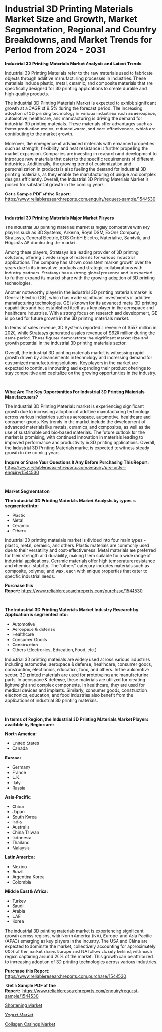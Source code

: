 <p><h1>Industrial 3D Printing Materials Market Size and Growth, Market Segmentation, Regional and Country Breakdowns, and Market Trends for Period from 2024 -  2031</h1></p><p><strong>Industrial 3D Printing Materials Market Analysis and Latest Trends</strong></p>
<p><p>Industrial 3D Printing Materials refer to the raw materials used to fabricate objects through additive manufacturing processes in industries. These materials include plastic, metal, ceramic, and composite materials that are specifically designed for 3D printing applications to create durable and high-quality products.</p><p>The Industrial 3D Printing Materials Market is expected to exhibit significant growth at a CAGR of 9.5% during the forecast period. The increasing adoption of 3D printing technology in various industries such as aerospace, automotive, healthcare, and manufacturing is driving the demand for industrial 3D printing materials. These materials offer advantages such as faster production cycles, reduced waste, and cost-effectiveness, which are contributing to the market growth.</p><p>Moreover, the emergence of advanced materials with enhanced properties such as strength, flexibility, and heat resistance is further propelling the market expansion. Companies are investing in research and development to introduce new materials that cater to the specific requirements of different industries. Additionally, the growing trend of customization and personalization in products is also fueling the demand for industrial 3D printing materials, as they enable the manufacturing of unique and complex designs efficiently. Overall, the Industrial 3D Printing Materials Market is poised for substantial growth in the coming years.</p></p>
<p><strong>Get a Sample PDF of the Report:&nbsp;</strong> <a href="https://www.reliableresearchreports.com/enquiry/request-sample/1544530">https://www.reliableresearchreports.com/enquiry/request-sample/1544530</a></p>
<p>&nbsp;</p>
<p><strong>Industrial 3D Printing Materials Major Market Players</strong></p>
<p><p>The industrial 3D printing materials market is highly competitive with key players such as 3D Systems, Arkema, Royal DSM, ExOne Company, Stratasys, General Electric, EOS GmbH Electro, Materialise, Sandvik, and Höganäs AB dominating the market.</p><p>Among these players, Stratasys is a leading provider of 3D printing solutions, offering a wide range of materials for various industrial applications. The company has shown consistent market growth over the years due to its innovative products and strategic collaborations with industry partners. Stratasys has a strong global presence and is expected to further expand its market share with the growing adoption of 3D printing technologies.</p><p>Another noteworthy player in the industrial 3D printing materials market is General Electric (GE), which has made significant investments in additive manufacturing technologies. GE is known for its advanced metal 3D printing capabilities and has established itself as a key player in the aerospace and healthcare industries. With a strong focus on research and development, GE is poised for future growth in the 3D printing materials market.</p><p>In terms of sales revenue, 3D Systems reported a revenue of $557 million in 2020, while Stratasys generated a sales revenue of $628 million during the same period. These figures demonstrate the significant market size and growth potential in the industrial 3D printing materials sector.</p><p>Overall, the industrial 3D printing materials market is witnessing rapid growth driven by advancements in technology and increasing demand for customized manufacturing solutions. Key players in the market are expected to continue innovating and expanding their product offerings to stay competitive and capitalize on the growing opportunities in the industry.</p></p>
<p>&nbsp;</p>
<p><strong>What Are The Key Opportunities For Industrial 3D Printing Materials Manufacturers?</strong></p>
<p><p>The Industrial 3D Printing Materials market is experiencing significant growth due to increasing adoption of additive manufacturing technology across various industries such as aerospace, automotive, healthcare and consumer goods. Key trends in the market include the development of advanced materials like metals, ceramics, and composites, as well as the use of sustainable and bio-based materials. The future outlook for the market is promising, with continued innovation in materials leading to improved performance and productivity in 3D printing applications. Overall, the Industrial 3D Printing Materials market is expected to witness steady growth in the coming years.</p></p>
<p><strong>Inquire or Share Your Questions If Any Before Purchasing This Report:</strong> <a href="https://www.reliableresearchreports.com/enquiry/pre-order-enquiry/1544530">https://www.reliableresearchreports.com/enquiry/pre-order-enquiry/1544530</a></p>
<p>&nbsp;</p>
<p><strong>Market Segmentation</strong></p>
<p><strong>The Industrial 3D Printing Materials Market Analysis by types is segmented into:</strong></p>
<p><ul><li>Plastic</li><li>Metal</li><li>Ceramic</li><li>Others</li></ul></p>
<p><p>Industrial 3D printing materials market is divided into four main types - plastic, metal, ceramic, and others. Plastic materials are commonly used due to their versatility and cost-effectiveness. Metal materials are preferred for their strength and durability, making them suitable for a wide range of industrial applications. Ceramic materials offer high temperature resistance and chemical stability. The "others" category includes materials such as composite, polymer, and wax, each with unique properties that cater to specific industrial needs.</p></p>
<p><strong>Purchase this Report:&nbsp;</strong><a href="https://www.reliableresearchreports.com/purchase/1544530">https://www.reliableresearchreports.com/purchase/1544530</a></p>
<p>&nbsp;</p>
<p><strong>The Industrial 3D Printing Materials Market Industry Research by Application is segmented into:</strong></p>
<p><ul><li>Automotive</li><li>Aerospace & defense</li><li>Healthcare</li><li>Consumer Goods</li><li>Construction</li><li>Others (Electronics, Education, Food, etc.)</li></ul></p>
<p><p>Industrial 3D printing materials are widely used across various industries including automotive, aerospace & defense, healthcare, consumer goods, construction, electronics, education, food, and others. In the automotive sector, 3D printed materials are used for prototyping and manufacturing parts. In aerospace & defense, these materials are utilized for creating lightweight and complex components. In healthcare, they are used for medical devices and implants. Similarly, consumer goods, construction, electronics, education, and food industries also benefit from the applications of industrial 3D printing materials.</p></p>
<p>&nbsp;</p>
<p><strong>In terms of Region, the Industrial 3D Printing Materials Market Players available by Region are:</strong></p>
<p>
    <p> <strong> North America: </strong>
        <ul>
            <li>United States</li>
            <li>Canada</li>
        </ul>
        </p> 
    <p> <strong> Europe: </strong>
        <ul>
            <li>Germany</li>
            <li>France</li>
            <li>U.K.</li>
            <li>Italy</li>
            <li>Russia</li>
        </ul>
        </p> 
    <p> <strong> Asia-Pacific: </strong>
        <ul>
            <li>China</li>
            <li>Japan</li>
            <li>South Korea</li>
            <li>India</li>
            <li>Australia</li>
            <li>China Taiwan</li>
            <li>Indonesia</li>
            <li>Thailand</li>
            <li>Malaysia</li>
        </ul>
        </p> 
    <p> <strong> Latin America: </strong>
        <ul>
            <li>Mexico</li>
            <li>Brazil</li>
            <li>Argentina Korea</li>
            <li>Colombia</li>
        </ul>
        </p> 
    <p> <strong> Middle East & Africa: </strong>
        <ul>
            <li>Turkey</li>
            <li>Saudi</li>
            <li>Arabia</li>
            <li>UAE</li>
            <li>Korea</li>
        </ul>
    </p>
    </p>
<p><p>The industrial 3D printing materials market is experiencing significant growth across regions, with North America (NA), Europe, and Asia Pacific (APAC) emerging as key players in the industry. The USA and China are expected to dominate the market, collectively accounting for approximately 60% of the market share. Europe and NA follow closely behind, with each region capturing around 20% of the market. This growth can be attributed to increasing adoption of 3D printing technologies across various industries.</p></p>
<p><strong>Purchase this Report: </strong><a href="https://www.reliableresearchreports.com/purchase/1544530">https://www.reliableresearchreports.com/purchase/1544530</a></p>
<p>&nbsp;<strong>Get a Sample PDF of the Report:&nbsp;&nbsp;</strong><a href="https://www.reliableresearchreports.com/enquiry/request-sample/1544530">https://www.reliableresearchreports.com/enquiry/request-sample/1544530</a></p>
<p><strong></strong></p>
<p><p><a href="https://view.publitas.com/reportprime-1/shortening-market-share-market-new-trends-analysis-report-by-type-by-application-by-end-use-by-region-and-segment-forecasts-2024-2031/">Shortening Market</a></p><p><a href="https://view.publitas.com/reportprime-1/yogurt-market-size-focuses-on-market-dynamics-in-depth-analysis-and-future-projections-of-its-market-forecasted-for-period-from-2024-to-2031/">Yogurt Market</a></p><p><a href="https://view.publitas.com/reportprime-1/collagen-casings-market-provides-a-comprehensive-analysis-including-a-macro-overview-of-the-market-as-well-as-micro-details-such-as-market-size-and-competitive-landscape/">Collagen Casings Market</a></p></p>